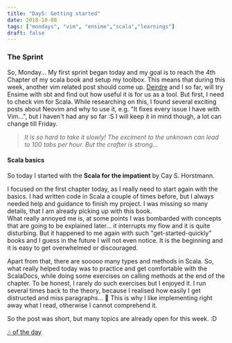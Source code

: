 ```yaml
---
title: "Day5: Getting started"
date: 2018-10-08
tags: ["mondays", "vim", "ensime","scala","learnings"]
draft: false
---
```


### The Sprint

So, Monday... My first sprint began today and my goal is to reach the 4th Chapter of my scala book and setup my toolbox.
This means that during this week, another vim related post should come up.  [Deirdre](https://dbringas.netlify.com/) and I so far, will try Ensime with sbt and find out how useful it is for us as a tool. But first, I need to check vim for Scala. While researching on this, I found several exciting posts about Neovim and why to use it, e.g. "It fixes every issue I have with Vim...", but I haven't had any so far :S I will keep it in mind though, a lot can change till Friday.

> _It is so hard to take it slowly! The exciment to the unknown can lead to 100 tabs per hour. But the crafter is strong..._

#### Scala basics

So today I started with the **Scala for the impatient** by Cay S. Horstmann.

I focused on the first chapter today, as I really need to start again with the basics. I had written code in Scala a couple of times before, but I always needed help and guidance to finish my project. I was missing so many details, that I am already picking up with this book.   
What really annoyed me is, at some points I was bombarded with concepts that are going to be explained later... it interrupts my flow and it is quite disturbing. But it happened to me again with such "get-started-quickly" books and I guess in the future I will not even notice. It is the beginning and it is easy to get overwhelmed or discouraged.

Apart from that, there are sooooo many types and methods in Scala. So, what really helped today was to practice and get comfortable with the ScalaDocs, while doing some exercises on calling methods at the end of the chapter. To be honest, I rarely do such exercises but I enjoyed it. I run several times back to the theory, because I realised how easily I get distructed and miss paragraphs... 💩 This is why I like implementing right away what I read, otherwise I cannot comprehend it.   

So the post was short, but many topics are already open for this week. :D

[🎶 of the day](https://www.youtube.com/watch?v=1W5BA0lDVLM)
